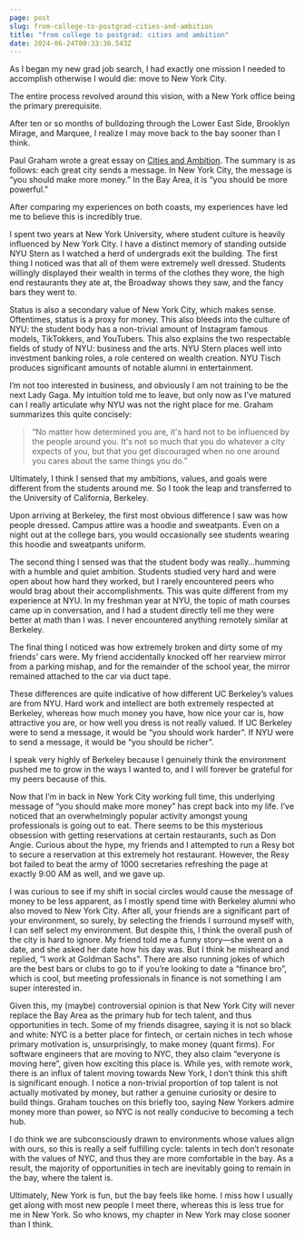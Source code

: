 ```yaml
---
page: post
slug: from-college-to-postgrad-cities-and-ambition
title: "from college to postgrad: cities and ambition"
date: 2024-06-24T00:33:30.543Z
---
```

As I began my new grad job search, I had exactly one mission I needed to accomplish otherwise I would die: move to New York City.

The entire process revolved around this vision, with a New York office being the primary prerequisite.

After ten or so months of bulldozing through the Lower East Side, Brooklyn Mirage, and Marquee, I realize I may move back to the bay sooner than I think.

Paul Graham wrote a great essay on [Cities and Ambition](https://paulgraham.com/cities.html). The summary is as follows: each great city sends a message. In New York City, the message is “you should make more money.” In the Bay Area, it is “you should be more powerful.”

After comparing my experiences on both coasts, my experiences have led me to believe this is incredibly true.

I spent two years at New York University, where student culture is heavily influenced by New York City. I have a distinct memory of standing outside NYU Stern as I watched a herd of undergrads exit the building. The first thing I noticed was that all of them were extremely well dressed. Students willingly displayed their wealth in terms of the clothes they wore, the high end restaurants they ate at, the Broadway shows they saw, and the fancy bars they went to.

Status is also a secondary value of New York City, which makes sense. Oftentimes, status is a proxy for money. This also bleeds into the culture of NYU: the student body has a non-trivial amount of Instagram famous models, TikTokkers, and YouTubers. This also explains the two respectable fields of study of NYU: business and the arts. NYU Stern places well into investment banking roles, a role centered on wealth creation. NYU Tisch produces significant amounts of notable alumni in entertainment.

I’m not too interested in business, and obviously I am not training to be the next Lady Gaga. My intuition told me to leave, but only now as I’ve matured can I really articulate why NYU was not the right place for me. Graham summarizes this quite concisely:

> “No matter how determined you are, it's hard not to be influenced by the people around you. It's not so much that you do whatever a city expects of you, but that you get discouraged when no one around you cares about the same things you do.”

Ultimately, I think I sensed that my ambitions, values, and goals were different from the students around me. So I took the leap and transferred to the University of California, Berkeley.

Upon arriving at Berkeley, the first most obvious difference I saw was how people dressed. Campus attire was a hoodie and sweatpants. Even on a night out at the college bars, you would occasionally see students wearing this hoodie and sweatpants uniform.

The second thing I sensed was that the student body was really…humming with a humble and quiet ambition. Students studied very hard and were open about how hard they worked, but I rarely encountered peers who would brag about their accomplishments. This was quite different from my experience at NYU. In my freshman year at NYU, the topic of math courses came up in conversation, and I had a student directly tell me they were better at math than I was. I never encountered anything remotely similar at Berkeley.

The final thing I noticed was how extremely broken and dirty some of my friends’ cars were. My friend accidentally knocked off her rearview mirror from a parking mishap, and for the remainder of the school year, the mirror remained attached to the car via duct tape.

These differences are quite indicative of how different UC Berkeley’s values are from NYU. Hard work and intellect are both extremely respected at Berkeley, whereas how much money you have, how nice your car is, how attractive you are, or how well you dress is not really valued. If UC Berkeley were to send a message, it would be “you should work harder”. If NYU were to send a message, it would be “you should be richer”.

I speak very highly of Berkeley because I genuinely think the environment pushed me to grow in the ways I wanted to, and I will forever be grateful for my peers because of this.

Now that I’m in back in New York City working full time, this underlying message of “you should make more money” has crept back into my life. I’ve noticed that an overwhelmingly popular activity amongst young professionals is going out to eat. There seems to be this mysterious obsession with getting reservations at certain restaurants, such as Don Angie. Curious about the hype, my friends and I attempted to run a Resy bot to secure a reservation at this extremely hot restaurant. However, the Resy bot failed to beat the army of 1000 secretaries refreshing the page at exactly 9:00 AM as well, and we gave up.

I was curious to see if my shift in social circles would cause the message of money to be less apparent, as I mostly spend time with Berkeley alumni who also moved to New York City. After all, your friends are a significant part of your environment, so surely, by selecting the friends I surround myself with, I can self select my environment. But despite this, I think the overall push of the city is hard to ignore. My friend told me a funny story—she went on a date, and she asked her date how his day was. But I think he misheard and replied, “I work at Goldman Sachs”. There are also running jokes of which are the best bars or clubs to go to if you’re looking to date a “finance bro”, which is cool, but meeting professionals in finance is not something I am super interested in.

Given this, my (maybe) controversial opinion is that New York City will never replace the Bay Area as the primary hub for tech talent, and thus opportunities in tech. Some of my friends disagree, saying it is not so black and white: NYC is a better place for fintech, or certain niches in tech whose primary motivation is, unsurprisingly, to make money (quant firms). For software engineers that are moving to NYC, they also claim “everyone is moving here”, given how exciting this place is. While yes, with remote work, there is an influx of talent moving towards New York, I don’t think this shift is significant enough. I notice a non-trivial proportion of top talent is not actually motivated by money, but rather a genuine curiosity or desire to build things. Graham touches on this briefly too, saying New Yorkers admire money more than power, so NYC is not really conducive to becoming a tech hub.

I do think we are subconsciously drawn to environments whose values align with ours, so this is really a self fulfilling cycle: talents in tech don’t resonate with the values of NYC, and thus they are more comfortable in the bay. As a result, the majority of opportunities in tech are inevitably going to remain in the bay, where the talent is.

Ultimately, New York is fun, but the bay feels like home. I miss how I usually get along with most new people I meet there, whereas this is less true for me in New York. So who knows, my chapter in New York may close sooner than I think.

<!-- notionvc: eaf6ff64-2cc7-41e9-8ccf-6aff772a7f07 -->